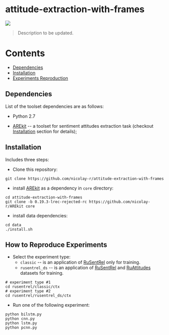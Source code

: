 # attitude-extraction-with-frames
![](https://img.shields.io/badge/Python-2.7-brightgreen.svg)

> Description to be updated.

# Contents
* [Dependencies](#dependencies)
* [Installation](#installation)
* [Experiments Reproduction](#how-to-run-experiments)

## Dependencies

List of the toolset dependencies are as follows:

* Python 2.7

* [AREkit](https://github.com/nicolay-r/AREkit) -- a toolset for sentiment attitudes extraction task 
(checkout [Installation](#installation) section for details); 

## Installation 

Includes three steps:

* Clone this repository:
```
git clone https://github.com/nicolay-r/attitude-extraction-with-frames
```

* install [AREkit](https://github.com/nicolay-r/AREkit) 
as a dependency in `core` directory:
```
cd attitude-extraction-with-frames
git clone -b 0.19.3-lrec-rejected-rc https://github.com/nicolay-r/AREkit core
```

* install data dependencies:
```
cd data
./install.sh
```

## How to Reproduce Experiments

* Select the experiment type:
    * `classic` -- is an application of 
        [RuSentRel](https://github.com/nicolay-r/RuSentRel) 
        only for training.
    * `rusentrel_ds` -- is an application of [RuSentRel](https://github.com/nicolay-r/RuSentRel) and [RuAttitudes](https://github.com/nicolay-r/RuAttitudes) 
        datasets for training.
```
# experiment type #1
cd rusentrel/classic/ctx
# experiment type #2
cd rusentrel/rusentrel_ds/ctx
```

* Run one of the following experiment:
```
python bilstm.py
python cnn.py
python lstm.py
python pcnn.py
```
